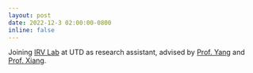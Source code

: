 ```yaml
---
layout: post
date: 2022-12-3 02:00:00-0800
inline: false
---
```


Joining <a href="https://labs.utdallas.edu/irvl/">IRV Lab</a> at UTD as research assistant, advised by <a href="http://youngwei.com/">Prof. Yang</a> and <a href="https://yuxng.github.io/">Prof. Xiang</a>.
